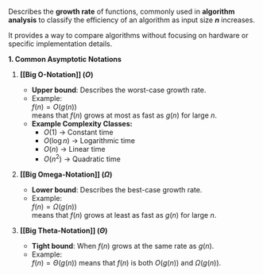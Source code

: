 Describes the **growth rate** of functions, commonly used in **algorithm analysis** to classify the efficiency of an algorithm as input size **$n$** increases. 

It provides a way to compare algorithms without focusing on hardware or specific implementation details.

**1. Common Asymptotic Notations**

1. **[[Big O-Notation]] ($O$)**
    - **Upper bound**: Describes the worst-case growth rate.
    - Example:  
        $f(n)=O(g(n))$  
        means that $f(n)$ grows at most as fast as $g(n)$ for large $n$.
    - **Example Complexity Classes:**
        - $O(1)$ → Constant time
        - $O(\log n)$ → Logarithmic time
        - $O(n)$ → Linear time
        - $O(n^2)$ → Quadratic time

2. **[[Big Omega-Notation]] ($\Omega$)**
    - **Lower bound**: Describes the best-case growth rate.
    - Example:  
        $f(n)=Ω(g(n))$  
        means that $f(n)$ grows at least as fast as $g(n)$ for large $n$.

3. **[[Big Theta-Notation]] ($\Theta$)**
    - **Tight bound**: When $f(n)$ grows at the same rate as $g(n)$.
    - Example:  
        $f(n) = \Theta(g(n))$
        means that $f(n)$ is both $O(g(n))$ and $\Omega(g(n))$.
